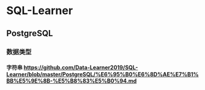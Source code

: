 # SQL-Learner
## PostgreSQL
### 数据类型
#### 字符串 https://github.com/Data-Learner2019/SQL-Learner/blob/master/PostgreSQL/%E6%95%B0%E6%8D%AE%E7%B1%BB%E5%9E%8B-%E5%B8%83%E5%B0%94.md
